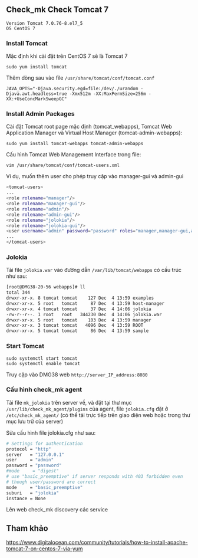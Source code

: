 ## Check_mk Check Tomcat 7

	Version Tomcat 7.0.76-8.el7_5
	OS CentOS 7

### Install Tomcat

Mặc định khi cài đặt trên CentOS 7 sẽ là Tomcat 7

	sudo yum install tomcat 

Thêm dòng sau vào file `/usr/share/tomcat/conf/tomcat.conf`

	JAVA_OPTS="-Djava.security.egd=file:/dev/./urandom -Djava.awt.headless=true -Xmx512m -XX:MaxPermSize=256m -XX:+UseConcMarkSweepGC"

### Install Admin Packages

Cài đặt Tomcat root page mặc định (tomcat_webapps), Tomcat Web Application Manager và Virtual Host Manager (tomcat-admin-webapps):

	sudo yum install tomcat-webapps tomcat-admin-webapps 

Cấu hình Tomcat Web Management Interface trong file:

	vim /usr/share/tomcat/conf/tomcat-users.xml

Ví dụ, muốn thêm user cho phép truy cập vào manager-gui và admin-gui

```sh
<tomcat-users>
...
<role rolename="manager"/>
<role rolename="manager-gui"/>
<role rolename="admin"/>
<role rolename="admin-gui"/>
<role rolename="jolokia"/>
<role rolename="jolokia-gui"/>
<user username="admin" password="password" roles="manager,manager-gui,admin,admin-gui,jolokia,jolokia-gui"/>
...
</tomcat-users>
```

### Jolokia 

Tải file `jolokia.war` vào đường dẫn `/var/lib/tomcat/webapps` có cấu trúc như sau:

```sh
[root@DMG38-20-56 webapps]# ll
total 344
drwxr-xr-x. 8 tomcat tomcat    127 Dec  4 13:59 examples
drwxr-xr-x. 5 root   tomcat     87 Dec  4 13:59 host-manager
drwxr-xr-x. 4 tomcat tomcat     37 Dec  4 14:06 jolokia
-rw-r--r--. 1 root   root   344230 Dec  4 14:06 jolokia.war
drwxr-xr-x. 5 root   tomcat    103 Dec  4 13:59 manager
drwxr-xr-x. 3 tomcat tomcat   4096 Dec  4 13:59 ROOT
drwxr-xr-x. 5 tomcat tomcat     86 Dec  4 13:59 sample
```

### Start Tomcat

	sudo systemctl start tomcat
	sudo systemctl enable tomcat

Truy cập vào DMG38 web `http://server_IP_address:8080`

### Cấu hình check_mk agent

Tải file `mk_jolokia` trên server về, và đặt tại thư mục `/usr/lib/check_mk_agent/plugins` của agent, file `jolokia.cfg` đặt ở `/etc/check_mk_agent/` (có thể tải trực tiếp trên giao diện web hoặc trong thư mục lưu trữ của server)

Sửa cấu hình file jolokia.cfg như sau:

```sh
# Settings for authentication
protocol = "http"
server   = "127.0.0.1"
user     = "admin"
password = "password"
#mode     = "digest"
# use "basic_preemptive" if server responds with 403 forbidden even
# though user/password are correct
mode     = "basic_preemptive"
suburi   = "jolokia"
instance = None

```

Lên web check_mk discovery các service


## Tham khảo

https://www.digitalocean.com/community/tutorials/how-to-install-apache-tomcat-7-on-centos-7-via-yum
